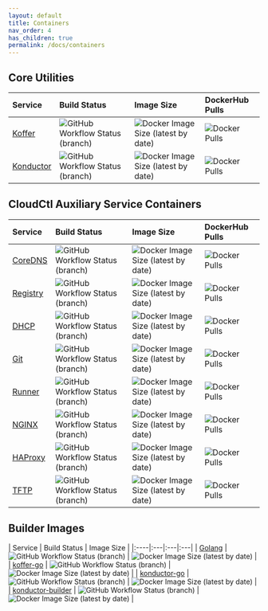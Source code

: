 ```yaml
---
layout: default
title: Containers
nav_order: 4
has_children: true
permalink: /docs/containers
---
```

    
## Core Utilities
| Service | Build Status | Image Size | DockerHub Pulls |
|:----|:---|:---|:---|
| [Koffer] | ![GitHub Workflow Status (branch)](https://img.shields.io/github/workflow/status/cloudctl/koffer/koffer/main?label=GH%20Actions&style=plastic) | ![Docker Image Size (latest by date)](https://img.shields.io/docker/image-size/cloudctl/koffer?label=Size&style=plastic) | ![Docker Pulls](https://img.shields.io/docker/pulls/cloudctl/koffer?label=DockerHub%20Pulls&style=plastic) |
|[Konductor] | ![GitHub Workflow Status (branch)](https://img.shields.io/github/workflow/status/cloudctl/konductor/konductor/main?label=GH%20Actions&style=plastic) | ![Docker Image Size (latest by date)](https://img.shields.io/docker/image-size/cloudctl/konductor?label=Size&style=plastic) | ![Docker Pulls](https://img.shields.io/docker/pulls/cloudctl/konductor?label=DockerHub%20Pulls&style=plastic) |

## CloudCtl Auxiliary Service Containers
| Service | Build Status | Image Size | DockerHub Pulls |
|:----|:---|:---|:---|
| [CoreDNS] | ![GitHub Workflow Status (branch)](https://img.shields.io/github/workflow/status/cloudctl/coredns/coredns/main?label=GH%20Actions&style=plastic) | ![Docker Image Size (latest by date)](https://img.shields.io/docker/image-size/cloudctl/coredns?label=Size&style=plastic) | ![Docker Pulls](https://img.shields.io/docker/pulls/cloudctl/coredns?label=DockerHub%20Pulls&style=plastic) |
| [Registry] | ![GitHub Workflow Status (branch)](https://img.shields.io/github/workflow/status/cloudctl/registry/registry/main?label=GH%20Actions&style=plastic) | ![Docker Image Size (latest by date)](https://img.shields.io/docker/image-size/cloudctl/registry?label=Size&style=plastic) | ![Docker Pulls](https://img.shields.io/docker/pulls/cloudctl/registry?label=DockerHub%20Pulls&style=plastic) |
| [DHCP] | ![GitHub Workflow Status (branch)](https://img.shields.io/github/workflow/status/cloudctl/dhcp/dhcp/main?label=GH%20Actions&style=plastic) | ![Docker Image Size (latest by date)](https://img.shields.io/docker/image-size/cloudctl/dhcp?label=Size&style=plastic) | ![Docker Pulls](https://img.shields.io/docker/pulls/cloudctl/dhcp?label=DockerHub%20Pulls&style=plastic) |
| [Git] | ![GitHub Workflow Status (branch)](https://img.shields.io/github/workflow/status/cloudctl/git/git/main?label=GH%20Actions&style=plastic) | ![Docker Image Size (latest by date)](https://img.shields.io/docker/image-size/cloudctl/git?label=Size&style=plastic) | ![Docker Pulls](https://img.shields.io/docker/pulls/cloudctl/git?label=DockerHub%20Pulls&style=plastic) |
| [Runner] | ![GitHub Workflow Status (branch)](https://img.shields.io/github/workflow/status/cloudctl/runner/runner/main?label=GH%20Actions&style=plastic) | ![Docker Image Size (latest by date)](https://img.shields.io/docker/image-size/cloudctl/runner?label=Size&style=plastic) | ![Docker Pulls](https://img.shields.io/docker/pulls/cloudctl/runner?label=DockerHub%20Pulls&style=plastic) |
| [NGINX] | ![GitHub Workflow Status (branch)](https://img.shields.io/github/workflow/status/cloudctl/nginx/nginx/main?label=GH%20Actions&style=plastic) | ![Docker Image Size (latest by date)](https://img.shields.io/docker/image-size/cloudctl/nginx?label=Size&style=plastic) | ![Docker Pulls](https://img.shields.io/docker/pulls/cloudctl/nginx?label=DockerHub%20Pulls&style=plastic) |
| [HAProxy] | ![GitHub Workflow Status (branch)](https://img.shields.io/github/workflow/status/cloudctl/haproxy/haproxy/main?label=GH%20Actions&style=plastic) | ![Docker Image Size (latest by date)](https://img.shields.io/docker/image-size/cloudctl/haproxy?label=Size&style=plastic) | ![Docker Pulls](https://img.shields.io/docker/pulls/cloudctl/haproxy?label=DockerHub%20Pulls&style=plastic) |
| [TFTP] | ![GitHub Workflow Status (branch)](https://img.shields.io/github/workflow/status/cloudctl/tftp/tftp/main?label=GH%20Actions&style=plastic) | ![Docker Image Size (latest by date)](https://img.shields.io/docker/image-size/cloudctl/tftp?label=Size&style=plastic) | ![Docker Pulls](https://img.shields.io/docker/pulls/cloudctl/tftp?label=DockerHub%20Pulls&style=plastic) |

## Builder Images
| Service | Build Status | Image Size |
|:----|:---|:---|:---|
| [Golang] | ![GitHub Workflow Status (branch)](https://img.shields.io/github/workflow/status/cloudctl/go-toolset/golang/main?label=GH%20Actions&style=plastic) | ![Docker Image Size (latest by date)](https://img.shields.io/docker/image-size/cloudctl/golang?label=Size&style=plastic) |
| [koffer-go] | ![GitHub Workflow Status (branch)](https://img.shields.io/github/workflow/status/cloudctl/koffer-go/koffer-go/main?label=GH%20Actions&style=plastic) | ![Docker Image Size (latest by date)](https://img.shields.io/docker/image-size/cloudctl/koffer-go?label=Size&style=plastic) |
| [konductor-go] | ![GitHub Workflow Status (branch)](https://img.shields.io/github/workflow/status/cloudctl/konductor-go/konductor-go/main?label=GH%20Actions&style=plastic) | ![Docker Image Size (latest by date)](https://img.shields.io/docker/image-size/cloudctl/konductor-go?label=Size&style=plastic) |
| [konductor-builder] | ![GitHub Workflow Status (branch)](https://img.shields.io/github/workflow/status/cloudctl/konductor-builder/konductor-builder/main?label=GH%20Actions&style=plastic) | ![Docker Image Size (latest by date)](https://img.shields.io/docker/image-size/cloudctl/konductor-builder?label=Size&style=plastic) |

[Koffer]:https://github.com/CloudCtl/Koffer
[Konductor]:https://github.com/CloudCtl/Konductor

[CoreDNS]:https://github.com/CloudCtl/coredns
[Registry]:https://github.com/CloudCtl/registry
[DHCP]:https://github.com/CloudCtl/dhcp
[Git]:https://github.com/CloudCtl/git
[Runner]:https://github.com/CloudCtl/runner
[NGINX]:https://github.com/CloudCtl/nginx
[HAProxy]:https://github.com/CloudCtl/haproxy
[TFTP]:https://github.com/CloudCtl/tftp

[Golang]:https://github.com/CloudCtl/go-toolset
[koffer-go]:https://github.com/CloudCtl/koffer-go
[konductor-go]:https://github.com/CloudCtl/konductor-go
[konductor-builder]:https://github.com/CloudCtl/konductor-builder
